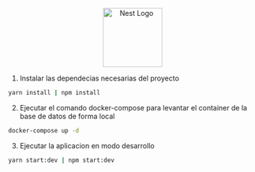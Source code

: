 <p align="center">
  <a href="http://nestjs.com/" target="blank"><img src="https://nestjs.com/img/logo-small.svg" width="120" alt="Nest Logo" /></a>
</p>

1. Instalar las dependecias necesarias del proyecto

```bash
yarn install | npm install
```

2. Ejecutar el comando docker-compose para levantar el container de la base de datos de forma local

```bash
docker-compose up -d
```

3. Ejecutar la aplicacion en modo desarrollo

```bash
yarn start:dev | npm start:dev
```
